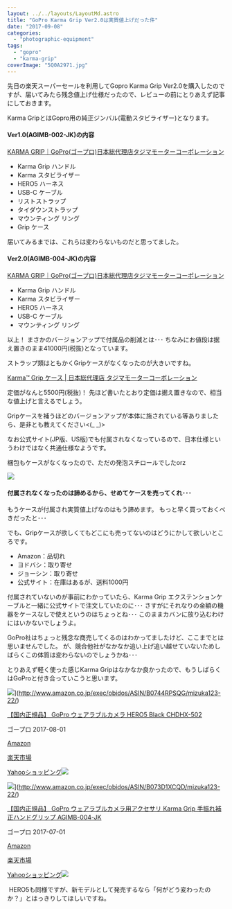 ```yaml
---
layout: ../../layouts/LayoutMd.astro
title: "GoPro Karma Grip Ver2.0は実質値上げだった件"
date: "2017-09-08"
categories: 
  - "photographic-equipment"
tags: 
  - "gopro"
  - "karma-grip"
coverImage: "5Q0A2971.jpg"
---
```


先日の楽天スーパーセールを利用してGopro Karma Grip Ver2.0を購入したのですが、届いてみたら残念値上げ仕様だったので、レビューの前にとりあえず記事にしておきます。

Karma GripとはGopro用の純正ジンバル(電動スタビライザー)となります。

#### Ver1.0(AGIMB-002-JK)の内容

[KARMA GRIP｜GoPro\(ゴープロ\)日本総代理店タジマモーターコーポレーション](https://www.tajima-motor.com/gopro/product/option/AGIMB-002-JK/)

- Karma Grip ハンドル
- Karma スタビライザー
- HERO5 ハーネス
- USB-C ケーブル
- リストストラップ
- タイダウンストラップ
- マウンティング リング
- Grip ケース

届いてみるまでは、これらは変わらないものだと思ってました。

#### Ver2.0(AGIMB-004-JK)の内容

[KARMA GRIP｜GoPro\(ゴープロ\)日本総代理店タジマモーターコーポレーション](https://www.tajima-motor.com/gopro/product/option/AGIMB-004-JK/)

- Karma Grip ハンドル
- Karma スタビライザー
- HERO5 ハーネス
- USB-C ケーブル
- マウンティング リング

以上！ まさかのバージョンアップで付属品の削減とは･･･ ちなみにお値段は据え置きのまま41000円(税抜)となっています。

ストラップ類はともかくGripケースがなくなったのが大きいですね。

[Karma™ Grip ケース \| 日本総代理店 タジマモーターコーポレーション](https://www.tajima-motor.com/gopro/product/option/AAGCC-001/)

定価がなんと5500円(税抜)！ 先ほど書いたとおり定価は据え置きなので、相当な値上げと言えるでしょう。

Gripケースを補うほどのバージョンアップが本体に施されている等ありましたら、是非とも教えてください<(\_ \_)>

なお公式サイト(JP版、US版)でも付属されなくなっているので、日本仕様というわけではなく共通仕様なようです。

梱包もケースがなくなったので、ただの発泡スチロールでしたorz

![](/archive/images/5Q0A2971.jpg)

#### 付属されなくなったのは諦めるから、せめてケースを売ってくれ･･･

もうケースが付属され実質値上げなのはもう諦めます。 もっと早く買っておくべきだったと･･･

でも、Gripケースが欲しくてもどこにも売ってないのはどうにかして欲しいところです。

- Amazon：品切れ
- ヨドバシ：取り寄せ
- ジョーシン：取り寄せ
- 公式サイト：在庫はあるが、送料1000円

付属されていないのが事前にわかっていたら、Karma Grip エクステンションケーブルと一緒に公式サイトで注文していたのに･･･ さすがにそれなりの金額の機器をケースなしで使えというのはちょっとね･･･ このままカバンに放り込むわけにはいかないでしょうよ。

GoPro社はちょっと残念な商売してくるのはわかってましたけど、ここまでとは思いませんでした。 が、競合他社がなかなか追い上げ追い越せていないためしばらくこの体質は変わらないのでしょうかね･･･

とりあえず軽く使った感じKarma Gripはなかなか良かったので、もうしばらくはGoProと付き合っていこうと思います。

![](/archive/images/41NvTImJdDL._SL160_.jpg)](http://www.amazon.co.jp/exec/obidos/ASIN/B0744RPSQG/mizuka123-22/)

[【国内正規品】 GoPro ウェアラブルカメラ HERO5 Black CHDHX-502](http://www.amazon.co.jp/exec/obidos/ASIN/B0744RPSQG/mizuka123-22/)

ゴープロ 2017-08-01

[Amazon](http://www.amazon.co.jp/gp/search?keywords=%E3%80%90%E5%9B%BD%E5%86%85%E6%AD%A3%E8%A6%8F%E5%93%81%E3%80%91%20GoPro%20%E3%82%A6%E3%82%A7%E3%82%A2%E3%83%A9%E3%83%96%E3%83%AB%E3%82%AB%E3%83%A1%E3%83%A9%20HERO5%20Black%20CHDHX-502&__mk_ja_JP=%E3%82%AB%E3%82%BF%E3%82%AB%E3%83%8A&tag=mizuka123-22)

[楽天市場](https://hb.afl.rakuten.co.jp/hgc/032b53ee.4b34c5ee.0f4a541e.f440145e/?pc=http%3A%2F%2Fsearch.rakuten.co.jp%2Fsearch%2Fmall%2F%25E3%2580%2590%25E5%259B%25BD%25E5%2586%2585%25E6%25AD%25A3%25E8%25A6%258F%25E5%2593%2581%25E3%2580%2591%2520GoPro%2520%25E3%2582%25A6%25E3%2582%25A7%25E3%2582%25A2%25E3%2583%25A9%25E3%2583%2596%25E3%2583%25AB%25E3%2582%25AB%25E3%2583%25A1%25E3%2583%25A9%2520HERO5%2520Black%2520CHDHX-502%2F-%2Ff.1-p.1-s.1-sf.0-st.A-v.2%3Fx%3D0%26scid%3Daf_ich_link_urltxt%26m%3Dhttp%3A%2F%2Fm.rakuten.co.jp%2F)

[Yahooショッピング![](//ad.jp.ap.valuecommerce.com/servlet/gifbanner?sid=3066752&pid=881990642)](//ck.jp.ap.valuecommerce.com/servlet/referral?sid=3066752&pid=881990642&vc_url=http%3A%2F%2Fsearch.shopping.yahoo.co.jp%2Fsearch%3Fp%3D%25E3%2580%2590%25E5%259B%25BD%25E5%2586%2585%25E6%25AD%25A3%25E8%25A6%258F%25E5%2593%2581%25E3%2580%2591%2520GoPro%2520%25E3%2582%25A6%25E3%2582%25A7%25E3%2582%25A2%25E3%2583%25A9%25E3%2583%2596%25E3%2583%25AB%25E3%2582%25AB%25E3%2583%25A1%25E3%2583%25A9%2520HERO5%2520Black%2520CHDHX-502&vcptn=kaereba)

![](/archive/images/41GY9jnDEjL._SL160_.jpg)](http://www.amazon.co.jp/exec/obidos/ASIN/B073D1XCQD/mizuka123-22/)

[【国内正規品】 GoPro ウェアラブルカメラ用アクセサリ Karma Grip 手振れ補正ハンドグリップ AGIMB-004-JK](http://www.amazon.co.jp/exec/obidos/ASIN/B073D1XCQD/mizuka123-22/)

ゴープロ 2017-07-01

[Amazon](http://www.amazon.co.jp/gp/search?keywords=%E3%80%90%E5%9B%BD%E5%86%85%E6%AD%A3%E8%A6%8F%E5%93%81%E3%80%91%20GoPro%20%E3%82%A6%E3%82%A7%E3%82%A2%E3%83%A9%E3%83%96%E3%83%AB%E3%82%AB%E3%83%A1%E3%83%A9%E7%94%A8%E3%82%A2%E3%82%AF%E3%82%BB%E3%82%B5%E3%83%AA%20Karma%20Grip%20%E6%89%8B%E6%8C%AF%E3%82%8C%E8%A3%9C%E6%AD%A3%E3%83%8F%E3%83%B3%E3%83%89%E3%82%B0%E3%83%AA%E3%83%83%E3%83%97%20AGIMB-004-JK&__mk_ja_JP=%E3%82%AB%E3%82%BF%E3%82%AB%E3%83%8A&tag=mizuka123-22)

[楽天市場](https://hb.afl.rakuten.co.jp/hgc/032b53ee.4b34c5ee.0f4a541e.f440145e/?pc=http%3A%2F%2Fsearch.rakuten.co.jp%2Fsearch%2Fmall%2F%25E3%2580%2590%25E5%259B%25BD%25E5%2586%2585%25E6%25AD%25A3%25E8%25A6%258F%25E5%2593%2581%25E3%2580%2591%2520GoPro%2520%25E3%2582%25A6%25E3%2582%25A7%25E3%2582%25A2%25E3%2583%25A9%25E3%2583%2596%25E3%2583%25AB%25E3%2582%25AB%25E3%2583%25A1%25E3%2583%25A9%25E7%2594%25A8%25E3%2582%25A2%25E3%2582%25AF%25E3%2582%25BB%25E3%2582%25B5%25E3%2583%25AA%2520Karma%2520Grip%2520%25E6%2589%258B%25E6%258C%25AF%25E3%2582%258C%25E8%25A3%259C%25E6%25AD%25A3%25E3%2583%258F%25E3%2583%25B3%25E3%2583%2589%25E3%2582%25B0%25E3%2583%25AA%25E3%2583%2583%25E3%2583%2597%2520AGIMB-004-JK%2F-%2Ff.1-p.1-s.1-sf.0-st.A-v.2%3Fx%3D0%26scid%3Daf_ich_link_urltxt%26m%3Dhttp%3A%2F%2Fm.rakuten.co.jp%2F)

[Yahooショッピング![](//ad.jp.ap.valuecommerce.com/servlet/gifbanner?sid=3066752&pid=881990642)](//ck.jp.ap.valuecommerce.com/servlet/referral?sid=3066752&pid=881990642&vc_url=http%3A%2F%2Fsearch.shopping.yahoo.co.jp%2Fsearch%3Fp%3D%25E3%2580%2590%25E5%259B%25BD%25E5%2586%2585%25E6%25AD%25A3%25E8%25A6%258F%25E5%2593%2581%25E3%2580%2591%2520GoPro%2520%25E3%2582%25A6%25E3%2582%25A7%25E3%2582%25A2%25E3%2583%25A9%25E3%2583%2596%25E3%2583%25AB%25E3%2582%25AB%25E3%2583%25A1%25E3%2583%25A9%25E7%2594%25A8%25E3%2582%25A2%25E3%2582%25AF%25E3%2582%25BB%25E3%2582%25B5%25E3%2583%25AA%2520Karma%2520Grip%2520%25E6%2589%258B%25E6%258C%25AF%25E3%2582%258C%25E8%25A3%259C%25E6%25AD%25A3%25E3%2583%258F%25E3%2583%25B3%25E3%2583%2589%25E3%2582%25B0%25E3%2583%25AA%25E3%2583%2583%25E3%2583%2597%2520AGIMB-004-JK&vcptn=kaereba)

 HERO5も同様ですが、新モデルとして発売するなら「何がどう変わったのか？」とはっきりしてほしいですね。
